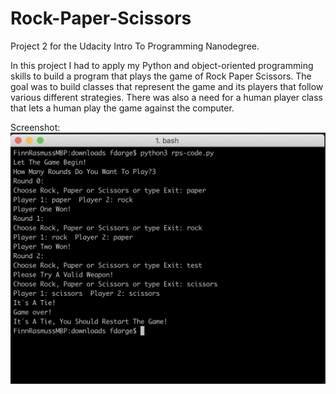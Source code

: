 # Rock-Paper-Scissors
Project 2 for the Udacity Intro To Programming Nanodegree.

In this project I had to apply my Python and object-oriented programming skills to build a program that plays the game of Rock Paper Scissors. The goal was to build classes that represent the game and its players that follow various different strategies. There was also a need for a human player class that lets a human play the game against the computer.

Screenshot:
![Screenshot from running Program](images/Screenshot.png)
